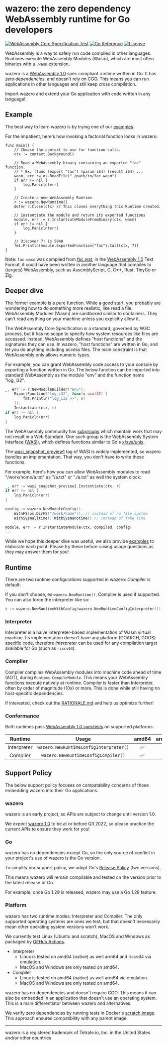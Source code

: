 # wazero: the zero dependency WebAssembly runtime for Go developers

[![WebAssembly Core Specification Test](https://github.com/tetratelabs/wazero/actions/workflows/spectest.yaml/badge.svg)](https://github.com/tetratelabs/wazero/actions/workflows/spectest.yaml) [![Go Reference](https://pkg.go.dev/badge/github.com/tetratelabs/wazero.svg)](https://pkg.go.dev/github.com/tetratelabs/wazero) [![License](https://img.shields.io/badge/License-Apache_2.0-blue.svg)](https://opensource.org/licenses/Apache-2.0)

WebAssembly is a way to safely run code compiled in other languages. Runtimes
execute WebAssembly Modules (Wasm), which are most often binaries with a `.wasm`
extension.

wazero is a [WebAssembly 1.0][1] spec compliant runtime written in Go. It has
*zero dependencies*, and doesn't rely on CGO. This means you can run
applications in other languages and still keep cross compilation.

Import wazero and extend your Go application with code written in any language!

## Example

The best way to learn wazero is by trying one of our [examples](examples).

For the impatient, here's how invoking a factorial function looks in wazero:

```golang
func main() {
	// Choose the context to use for function calls.
	ctx := context.Background()

	// Read a WebAssembly binary containing an exported "fac" function.
	// * Ex. (func (export "fac") (param i64) (result i64) ...
	wasm, err := os.ReadFile("./path/to/fac.wasm")
	if err != nil {
		log.Panicln(err)
	}

	// Create a new WebAssembly Runtime.
	r := wazero.NewRuntime()
	defer r.Close(ctx) // This closes everything this Runtime created.

	// Instantiate the module and return its exported functions
	module, err := r.InstantiateModuleFromBinary(ctx, wasm)
	if err != nil {
		log.Panicln(err)
	}

	// Discover 7! is 5040
	fmt.Println(module.ExportedFunction("fac").Call(ctx, 7))
}
```

Note: `fac.wasm` was compiled from [fac.wat][3], in the [WebAssembly 1.0][1]
Text Format, it could have been written in another language that compiles to
(targets) WebAssembly, such as AssemblyScript, C, C++, Rust, TinyGo or Zig.

## Deeper dive

The former example is a pure function. While a good start, you probably are
wondering how to do something more realistic, like read a file. WebAssembly
Modules (Wasm) are sandboxed similar to containers. They can't read anything
on your machine unless you explicitly allow it.

The WebAssembly Core Specification is a standard, governed by W3C process, but
it has no scope to specify how system resources like files are accessed.
Instead, WebAssembly defines "host functions" and the signatures they can use.
In wazero, "host functions" are written in Go, and let you do anything
including access files. The main constraint is that WebAssembly only allows
numeric types.

For example, you can grant WebAssembly code access to your console by exporting
a function written in Go. The below function can be imported into standard
WebAssembly as the module "env" and the function name "log_i32".
```go
_, err := r.NewModuleBuilder("env").
	ExportFunction("log_i32", func(v uint32) {
		fmt.Println("log_i32 >>", v)
	}).
	Instantiate(ctx, r)
if err != nil {
    log.Panicln(err)
}
```

The WebAssembly community has [subgroups][4] which maintain work that may not
result in a Web Standard. One such group is the WebAssembly System Interface
([WASI][5]), which defines functions similar to Go's [x/sys/unix][6].

The [wasi_snapshot_preview1][13] tag of WASI is widely implemented, so wazero
bundles an implementation. That way, you don't have to write these functions.

For example, here's how you can allow WebAssembly modules to read
"/work/home/a.txt" as "/a.txt" or "./a.txt" as well the system clock:
```go
_, err := wasi_snapshot_preview1.Instantiate(ctx, r)
if err != nil {
    log.Panicln(err)
}

config := wazero.NewModuleConfig().
	WithFS(os.DirFS("/work/home")). // instead of no file system
    WithSysWalltime().WithSysNanotime() // instead of fake time

module, err := r.InstantiateModule(ctx, compiled, config)
...
```

While we hope this deeper dive was useful, we also provide [examples](examples)
to elaborate each point. Please try these before raising usage questions as
they may answer them for you!

## Runtime

There are two runtime configurations supported in wazero: _Compiler_ is default:

If you don't choose, ex `wazero.NewRuntime()`, Compiler is used if supported. You can also force the interpreter like so:
```go
r := wazero.NewRuntimeWithConfig(wazero.NewRuntimeConfigInterpreter())
```

### Interpreter
Interpreter is a naive interpreter-based implementation of Wasm virtual
machine. Its implementation doesn't have any platform (GOARCH, GOOS) specific
code, therefore _interpreter_ can be used for any compilation target available
for Go (such as `riscv64`).

### Compiler
Compiler compiles WebAssembly modules into machine code ahead of time (AOT),
during `Runtime.CompileModule`. This means your WebAssembly functions execute
natively at runtime. Compiler is faster than Interpreter, often by order of
magnitude (10x) or more. This is done while still having no host-specific
dependencies.

If interested, check out the [RATIONALE.md][8] and help us optimize further!

### Conformance

Both runtimes pass [WebAssembly 1.0 spectests][7] on supported platforms:

| Runtime     | Usage| amd64 | arm64 | others |
|:---:|:---:|:---:|:---:|:---:|
| Interpreter|`wazero.NewRuntimeConfigInterpreter()`|✅ |✅|✅|
| Compiler |`wazero.NewRuntimeConfigCompiler()`|✅|✅ |❌|

## Support Policy

The below support policy focuses on compatability concerns of those embedding
wazero into their Go applications.

### wazero

wazero is an early project, so APIs are subject to change until version 1.0.

We expect [wazero 1.0][9] to be at or before Q3 2022, so please practice the
current APIs to ensure they work for you!

### Go

wazero has no dependencies except Go, so the only source of conflict in your
project's use of wazero is the Go version.

To simplify our support policy, we adopt Go's [Release Policy][10] (two versions).

This means wazero will remain compilable and tested on the version prior to the
latest release of Go.

For example, once Go 1.29 is released, wazero may use a Go 1.28 feature.

### Platform

wazero has two runtime modes: Interpreter and Compiler. The only supported operating
systems are ones we test, but that doesn't necessarily mean other operating
system versions won't work.

We currently test Linux (Ubuntu and scratch), MacOS and Windows as packaged by
[GitHub Actions][11].

* Interpreter
  * Linux is tested on amd64 (native) as well arm64 and riscv64 via emulation.
  * MacOS and Windows are only tested on amd64.
* Compiler
  * Linux is tested on amd64 (native) as well arm64 via emulation.
  * MacOS and Windows are only tested on amd64.

wazero has no dependencies and doesn't require CGO. This means it can also be
embedded in an application that doesn't use an operating system. This is a main
differentiator between wazero and alternatives.

We verify zero dependencies by running tests in Docker's [scratch image][12].
This approach ensures compatibility with any parent image.

-----
wazero is a registered trademark of Tetrate.io, Inc. in the United States and/or other countries

[1]: https://www.w3.org/TR/2019/REC-wasm-core-1-20191205/
[2]: https://www.w3.org/TR/2022/WD-wasm-core-2-20220419/
[3]: ./internal/integration_test/vs/testdata/fac.wat
[4]: https://github.com/WebAssembly/meetings/blob/main/process/subgroups.md
[5]: https://github.com/WebAssembly/WASI
[6]: https://pkg.go.dev/golang.org/x/sys/unix
[7]: https://github.com/WebAssembly/spec/tree/wg-1.0/test/core
[8]: internal/engine/compiler/RATIONALE.md
[9]: https://github.com/tetratelabs/wazero/issues/506
[10]: https://go.dev/doc/devel/release
[11]: https://github.com/actions/virtual-environments
[12]: https://docs.docker.com/develop/develop-images/baseimages/#create-a-simple-parent-image-using-scratch
[13]: https://github.com/WebAssembly/WASI/blob/snapshot-01/phases/snapshot/docs.md
